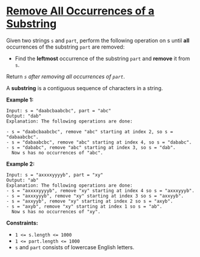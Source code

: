 [Remove All Occurrences of a Substring](https://leetcode.com/problems/remove-all-occurrences-of-a-substring)
===
Given two strings `s` and `part`, perform the following operation on s until **all** occurrences of the substring `part`
are removed:

* Find the **leftmost** occurrence of the substring `part` and **remove** it from `s`.

Return _`s` after removing all occurrences of `part`_.

A **substring** is a contiguous sequence of characters in a string.

**Example 1:**

```text
Input: s = "daabcbaabcbc", part = "abc"
Output: "dab"
Explanation: The following operations are done:

- s = "daabcbaabcbc", remove "abc" starting at index 2, so s = "dabaabcbc".
- s = "dabaabcbc", remove "abc" starting at index 4, so s = "dababc".
- s = "dababc", remove "abc" starting at index 3, so s = "dab".
  Now s has no occurrences of "abc".
```

**Example 2:**

```text
Input: s = "axxxxyyyyb", part = "xy"
Output: "ab"
Explanation: The following operations are done:
- s = "axxxxyyyyb", remove "xy" starting at index 4 so s = "axxxyyyb".
- s = "axxxyyyb", remove "xy" starting at index 3 so s = "axxyyb".
- s = "axxyyb", remove "xy" starting at index 2 so s = "axyb".
- s = "axyb", remove "xy" starting at index 1 so s = "ab".
  Now s has no occurrences of "xy".
```

**Constraints:**

* `1 <= s.length <= 1000`
* `1 <= part.length <= 1000`
* `s` and `part` consists of lowercase English letters.

